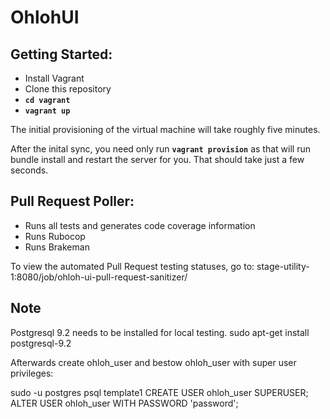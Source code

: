 OhlohUI
=======

Getting Started:
----------------

* Install Vagrant
* Clone this repository
* **`cd vagrant`**
* **`vagrant up`**

The initial provisioning of the virtual machine will take roughly five minutes.

After the inital sync, you need only run **`vagrant provision`** as that will
run bundle install and restart the server for you. That should take just a few seconds.

Pull Request Poller:
--------------------

* Runs all tests and generates code coverage information
* Runs Rubocop
* Runs Brakeman

To view the automated Pull Request testing statuses,
go to: stage-utility-1:8080/job/ohloh-ui-pull-request-sanitizer/

Note
-------------------

Postgresql 9.2 needs to be installed for local testing.
sudo apt-get install postgresql-9.2

Afterwards create ohloh_user and bestow ohloh_user with super user privileges:

sudo -u postgres psql template1
CREATE USER ohloh_user SUPERUSER;
ALTER USER ohloh_user WITH PASSWORD 'password';
